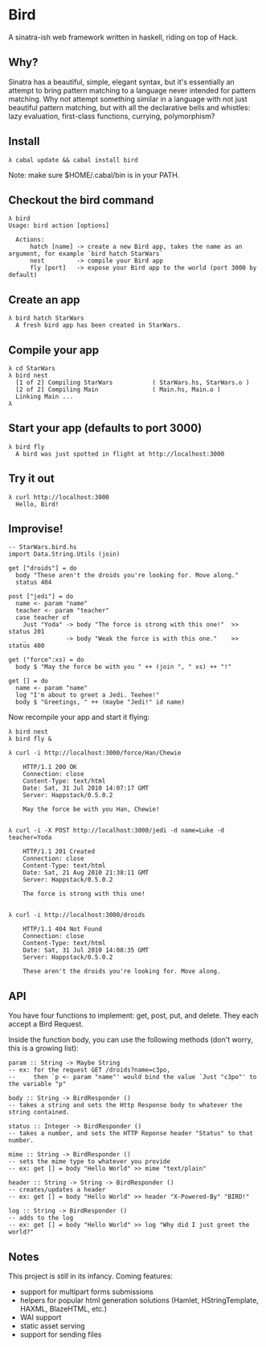 # Bird

A sinatra-ish web framework written in haskell, riding on top of Hack.

## Why?

Sinatra has a beautiful, simple, elegant syntax, but it's essentially an attempt to bring pattern matching to a language never intended for
pattern matching. Why not attempt something similar in a language with not just beautiful pattern matching, but with all the declarative
bells and whistles: lazy evaluation, first-class functions, currying, polymorphism?

## Install

    λ cabal update && cabal install bird

Note: make sure $HOME/.cabal/bin is in your PATH.

## Checkout the bird command

    λ bird
    Usage: bird action [options]

      Actions:
          hatch [name] -> create a new Bird app, takes the name as an argument, for example `bird hatch StarWars`
          nest         -> compile your Bird app
          fly [port]   -> expose your Bird app to the world (port 3000 by default)


## Create an app

    λ bird hatch StarWars
      A fresh bird app has been created in StarWars.

## Compile your app

    λ cd StarWars
    λ bird nest 
      [1 of 2] Compiling StarWars           ( StarWars.hs, StarWars.o )
      [2 of 2] Compiling Main               ( Main.hs, Main.o )
      Linking Main ...
    λ


## Start your app (defaults to port 3000)

    λ bird fly
      A bird was just spotted in flight at http://localhost:3000

## Try it out

    λ curl http://localhost:3000
      Hello, Bird!

## Improvise!

    -- StarWars.bird.hs
    import Data.String.Utils (join)

    get ["droids"] = do
      body "These aren't the droids you're looking for. Move along."
      status 404

    post ["jedi"] = do
      name <- param "name"
      teacher <- param "teacher"
      case teacher of 
        Just "Yoda" -> body "The force is strong with this one!"  >> status 201
        _           -> body "Weak the force is with this one."    >> status 400 

    get ("force":xs) = do
      body $ "May the force be with you " ++ (join ", " xs) ++ "!"

    get [] = do
      name <- param "name"
      log "I'm about to greet a Jedi. Teehee!"
      body $ "Greetings, " ++ (maybe "Jedi!" id name)

Now recompile your app and start it flying:

    λ bird nest
    λ bird fly &

    λ curl -i http://localhost:3000/force/Han/Chewie

        HTTP/1.1 200 OK
        Connection: close
        Content-Type: text/html
        Date: Sat, 31 Jul 2010 14:07:17 GMT
        Server: Happstack/0.5.0.2

        May the force be with you Han, Chewie!

    
    λ curl -i -X POST http://localhost:3000/jedi -d name=Luke -d teacher=Yoda
        
        HTTP/1.1 201 Created
        Connection: close
        Content-Type: text/html
        Date: Sat, 21 Aug 2010 21:38:11 GMT
        Server: Happstack/0.5.0.2

        The force is strong with this one!
    

    λ curl -i http://localhost:3000/droids

        HTTP/1.1 404 Not Found
        Connection: close
        Content-Type: text/html
        Date: Sat, 31 Jul 2010 14:08:35 GMT
        Server: Happstack/0.5.0.2

        These aren't the droids you're looking for. Move along.


## API

You have four functions to implement: get, post, put, and delete. They each accept a Bird Request.

Inside the function body, you can use the following methods (don't worry, this is a growing list):

    param :: String -> Maybe String
    -- ex: for the request GET /droids?name=c3po,
    --     then `p <- param "name"' would bind the value `Just "c3po"' to the variable "p"

    body :: String -> BirdResponder ()
    -- takes a string and sets the Http Response body to whatever the string contained.

    status :: Integer -> BirdResponder ()
    -- takes a number, and sets the HTTP Reponse header "Status" to that number.

    mime :: String -> BirdResponder ()
    -- sets the mime type to whatever you provide
    -- ex: get [] = body "Hello World" >> mime "text/plain"

    header :: String -> String -> BirdResponder ()
    -- creates/updates a header
    -- ex: get [] = body "Hello World" >> header "X-Powered-By" "BIRD!"

    log :: String -> BirdResponder ()
    -- adds to the log
    -- ex: get [] = body "Hello World" >> log "Why did I just greet the world?"

## Notes

This project is *still* in its infancy. Coming features:

* support for multipart forms submissions
* helpers for popular html generation solutions (Hamlet, HStringTemplate, HAXML, BlazeHTML, etc.)
* WAI support
* static asset serving
* support for sending files
